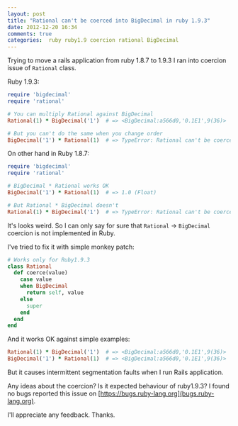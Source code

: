 ```yaml
---
layout: post
title: "Rational can't be coerced into BigDecimal in ruby 1.9.3"
date: 2012-12-20 16:34
comments: true
categories:  ruby ruby1.9 coercion rational BigDecimal
---
```


Trying to move a rails application from ruby 1.8.7 to 1.9.3 I ran into coercion
issue of `Rational` class.

Ruby 1.9.3:
```ruby
require 'bigdecimal'
require 'rational'

# You can multiply Rational against BigDecimal
Rational(1) * BigDecimal('1')  # => <BigDecimal:a566d0,'0.1E1',9(36)>

# But you can't do the same when you change order
BigDecimal('1') * Rational(1)  # => TypeError: Rational can't be coerced into BigDecimal
```

On other hand in Ruby 1.8.7:

```ruby
require 'bigdecimal'
require 'rational'

# BigDecimal * Rational works OK
BigDecimal('1') * Rational(1)  # => 1.0 (Float)

# But Rational * BigDecimal doesn't
Rational(1) * BigDecimal('1')  # => TypeError: Rational can't be coerced into BigDecimal
```

It's looks weird. So I can only say for sure that `Rational` -> `BigDecimal`
coercion is not implemented in Ruby.

I've tried to fix it with simple monkey patch:

```ruby
# Works only for Ruby1.9.3
class Rational
  def coerce(value)
    case value
    when BigDecimal
      return self, value
    else
      super
    end
  end
end
```

And it works OK against simple examples:

```ruby
Rational(1) * BigDecimal('1')  # => <BigDecimal:a566d0,'0.1E1',9(36)>
BigDecimal('1') * Rational(1)  # => <BigDecimal:a566d0,'0.1E1',9(36)>
```

But it causes intermittent segmentation faults when I run Rails application.

Any ideas about the coercion? Is it expected behaviour of ruby1.9.3?
I found no bugs reported this issue on
[https://bugs.ruby-lang.org](bugs.ruby-lang.org).

I'll appreciate any feedback. Thanks.
